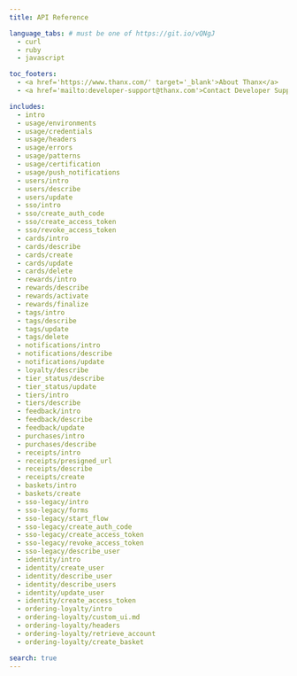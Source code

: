 ```yaml
---
title: API Reference

language_tabs: # must be one of https://git.io/vQNgJ
  - curl
  - ruby
  - javascript

toc_footers:
  - <a href='https://www.thanx.com/' target='_blank'>About Thanx</a>
  - <a href='mailto:developer-support@thanx.com'>Contact Developer Support</a>

includes:
  - intro
  - usage/environments
  - usage/credentials
  - usage/headers
  - usage/errors
  - usage/patterns
  - usage/certification
  - usage/push_notifications
  - users/intro
  - users/describe
  - users/update
  - sso/intro
  - sso/create_auth_code
  - sso/create_access_token
  - sso/revoke_access_token
  - cards/intro
  - cards/describe
  - cards/create
  - cards/update
  - cards/delete
  - rewards/intro
  - rewards/describe
  - rewards/activate
  - rewards/finalize
  - tags/intro
  - tags/describe
  - tags/update
  - tags/delete
  - notifications/intro
  - notifications/describe
  - notifications/update
  - loyalty/describe
  - tier_status/describe
  - tier_status/update
  - tiers/intro
  - tiers/describe
  - feedback/intro
  - feedback/describe
  - feedback/update
  - purchases/intro
  - purchases/describe
  - receipts/intro
  - receipts/presigned_url
  - receipts/describe
  - receipts/create
  - baskets/intro
  - baskets/create
  - sso-legacy/intro
  - sso-legacy/forms
  - sso-legacy/start_flow
  - sso-legacy/create_auth_code
  - sso-legacy/create_access_token
  - sso-legacy/revoke_access_token
  - sso-legacy/describe_user
  - identity/intro
  - identity/create_user
  - identity/describe_user
  - identity/describe_users
  - identity/update_user
  - identity/create_access_token
  - ordering-loyalty/intro
  - ordering-loyalty/custom_ui.md
  - ordering-loyalty/headers
  - ordering-loyalty/retrieve_account
  - ordering-loyalty/create_basket

search: true
---
```

